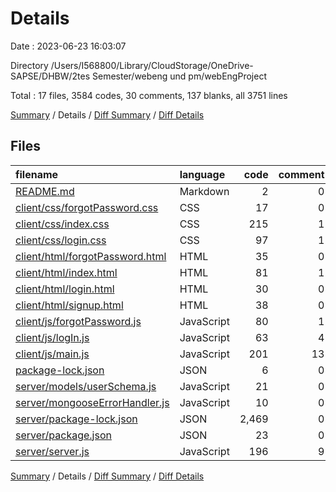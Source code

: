 # Details

Date : 2023-06-23 16:03:07

Directory /Users/I568800/Library/CloudStorage/OneDrive-SAPSE/DHBW/2tes Semester/webeng und pm/webEngProject

Total : 17 files,  3584 codes, 30 comments, 137 blanks, all 3751 lines

[Summary](results.md) / Details / [Diff Summary](diff.md) / [Diff Details](diff-details.md)

## Files
| filename | language | code | comment | blank | total |
| :--- | :--- | ---: | ---: | ---: | ---: |
| [README.md](/README.md) | Markdown | 2 | 0 | 1 | 3 |
| [client/css/forgotPassword.css](/client/css/forgotPassword.css) | CSS | 17 | 0 | 0 | 17 |
| [client/css/index.css](/client/css/index.css) | CSS | 215 | 1 | 20 | 236 |
| [client/css/login.css](/client/css/login.css) | CSS | 97 | 1 | 14 | 112 |
| [client/html/forgotPassword.html](/client/html/forgotPassword.html) | HTML | 35 | 0 | 0 | 35 |
| [client/html/index.html](/client/html/index.html) | HTML | 81 | 1 | 13 | 95 |
| [client/html/login.html](/client/html/login.html) | HTML | 30 | 0 | 7 | 37 |
| [client/html/signup.html](/client/html/signup.html) | HTML | 38 | 0 | 3 | 41 |
| [client/js/forgotPassword.js](/client/js/forgotPassword.js) | JavaScript | 80 | 1 | 6 | 87 |
| [client/js/logIn.js](/client/js/logIn.js) | JavaScript | 63 | 4 | 8 | 75 |
| [client/js/main.js](/client/js/main.js) | JavaScript | 201 | 13 | 34 | 248 |
| [package-lock.json](/package-lock.json) | JSON | 6 | 0 | 1 | 7 |
| [server/models/userSchema.js](/server/models/userSchema.js) | JavaScript | 21 | 0 | 3 | 24 |
| [server/mongooseErrorHandler.js](/server/mongooseErrorHandler.js) | JavaScript | 10 | 0 | 1 | 11 |
| [server/package-lock.json](/server/package-lock.json) | JSON | 2,469 | 0 | 1 | 2,470 |
| [server/package.json](/server/package.json) | JSON | 23 | 0 | 1 | 24 |
| [server/server.js](/server/server.js) | JavaScript | 196 | 9 | 24 | 229 |

[Summary](results.md) / Details / [Diff Summary](diff.md) / [Diff Details](diff-details.md)